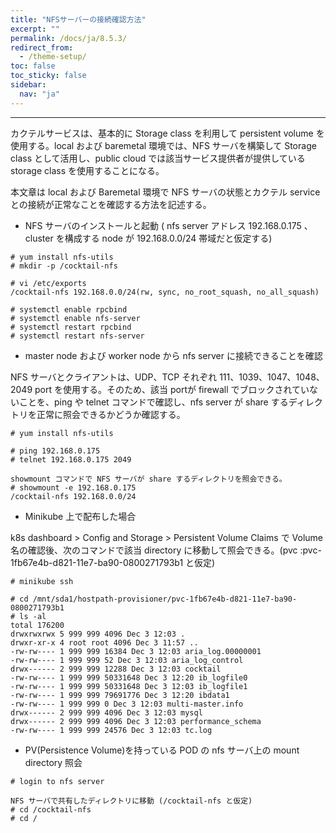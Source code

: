 ```yaml
---
title: "NFSサーバーの接続確認方法"
excerpt: ""
permalink: /docs/ja/8.5.3/
redirect_from:
  - /theme-setup/
toc: false
toc_sticky: false
sidebar:
  nav: "ja"
---
```


---
カクテルサービスは、基本的に Storage class を利用して persistent volume を使用する。local および baremetal 環境では、NFS サーバを構築して Storage class として活用し、public cloud では該当サービス提供者が提供している storage class を使用することになる。

本文章は local および Baremetal 環境で NFS サーバの状態とカクテル service との接続が正常なことを確認する方法を記述する。

* NFS サーバのインストールと起動 \( nfs server アドレス 192.168.0.175 、cluster を構成する node が 192.168.0.0/24 帯域だと仮定する\)

```
# yum install nfs-utils
# mkdir -p /cocktail-nfs

# vi /etc/exports
/cocktail-nfs 192.168.0.0/24(rw, sync, no_root_squash, no_all_squash)

# systemctl enable rpcbind
# systemctl enable nfs-server
# systemctl restart rpcbind
# systemctl restart nfs-server
```

* master node および worker node から nfs server に接続できることを確認

NFS サーバとクライアントは、UDP、TCP それぞれ 111、1039、1047、1048、2049 port を使用する。そのため、該当 portが firewall でブロックされていないことを、ping や telnet コマンドで確認し、nfs server が share するディレクトリを正常に照会できるかどうか確認する。
 
```
# yum install nfs-utils

# ping 192.168.0.175
# telnet 192.168.0.175 2049

showmount コマンドで NFS サーバが share するディレクトリを照会できる。
# showmount -e 192.168.0.175
/cocktail-nfs 192.168.0.0/24
```

* Minikube 上で配布した場合

k8s dashboard &gt; Config and Storage &gt; Persistent Volume Claims で Volume 名の確認後、次のコマンドで該当 directory に移動して照会できる。\(pvc :pvc-1fb67e4b-d821-11e7-ba90-0800271793b1 と仮定\)

```
# minikube ssh

# cd /mnt/sda1/hostpath-provisioner/pvc-1fb67e4b-d821-11e7-ba90-0800271793b1
# ls -al
total 176200
drwxrwxrwx 5 999 999 4096 Dec 3 12:03 .
drwxr-xr-x 4 root root 4096 Dec 3 11:57 ..
-rw-rw---- 1 999 999 16384 Dec 3 12:03 aria_log.00000001
-rw-rw---- 1 999 999 52 Dec 3 12:03 aria_log_control
drwx------ 2 999 999 12288 Dec 3 12:03 cocktail
-rw-rw---- 1 999 999 50331648 Dec 3 12:20 ib_logfile0
-rw-rw---- 1 999 999 50331648 Dec 3 12:03 ib_logfile1
-rw-rw---- 1 999 999 79691776 Dec 3 12:20 ibdata1
-rw-rw---- 1 999 999 0 Dec 3 12:03 multi-master.info
drwx------ 2 999 999 4096 Dec 3 12:03 mysql
drwx------ 2 999 999 4096 Dec 3 12:03 performance_schema
-rw-rw---- 1 999 999 24576 Dec 3 12:03 tc.log
```

* PV\(Persistence Volume\)を持っている POD の nfs サーバ上の mount directory 照会

```
# login to nfs server

NFS サーバで共有したディレクトリに移動 (/cocktail-nfs と仮定)
# cd /cocktail-nfs
# cd /
```
